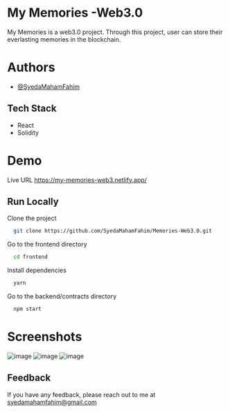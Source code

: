 # My Memories -Web3.0
My Memories is a web3.0 project. Through this project, user can store their everlasting memories in the blockchain.


# Authors

- [@SyedaMahamFahim](https://github.com/SyedaMahamFahim/)

## Tech Stack
- React
- Solidity






# Demo

Live URL 
https://my-memories-web3.netlify.app/

## Run Locally

Clone the project

```bash
  git clone https://github.com/SyedaMahamFahim/Memories-Web3.0.git
```

Go to the frontend directory

```bash
  cd frontend
```

Install dependencies

```bash
  yarn
```

Go to the backend/contracts directory


```bash
  npm start
```
# Screenshots

![image](https://user-images.githubusercontent.com/79671325/201778644-4cf977b0-363e-4cd8-99f4-85409c23ad50.png)
![image](https://user-images.githubusercontent.com/79671325/201779565-6b913e2a-58f7-46ea-8b1e-4dbdc21368ac.png)
![image](https://user-images.githubusercontent.com/79671325/201779595-4a58070c-b43f-442c-87fe-942ee26fd9f7.png)



## Feedback

If you have any feedback, please reach out to me at syedamahamfahim@gmail.com

